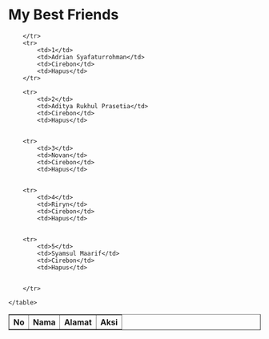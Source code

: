<!DOCTYPE html>
<html lang="en">
<head>
    <meta charset="UTF-8">
    <meta http-equiv="X-UA-Compatible" content="IE=edge">
    <meta name="viewport" content="width=device-width, initial-scale=1.0">
    <title>Table</title>
    <link rel="stylesheet" href="index.css">
</head>
<body>
    <h1>My Best Friends</h1>
    <table border="1">
        <tr>
            <th>No</th>
            <th>Nama</th>
            <th>Alamat</th>
            <th>Aksi</th>

        </tr>
        <tr>
            <td>1</td>
            <td>Adrian Syafaturrohman</td>
            <td>Cirebon</td>
            <td>Hapus</td>
        </tr>

        <tr>
            <td>2</td>
            <td>Aditya Rukhul Prasetia</td>
            <td>Cirebon</td>
            <td>Hapus</td>


        <tr>
            <td>3</td>
            <td>Novan</td>
            <td>Cirebon</td>
            <td>Hapus</td>


        <tr>
            <td>4</td>
            <td>Riryn</td>
            <td>Cirebon</td>
            <td>Hapus</td>


        <tr>
            <td>5</td>
            <td>Syamsul Maarif</td>
            <td>Cirebon</td>
            <td>Hapus</td>


        </tr>

    </table>
</body>
</html>
